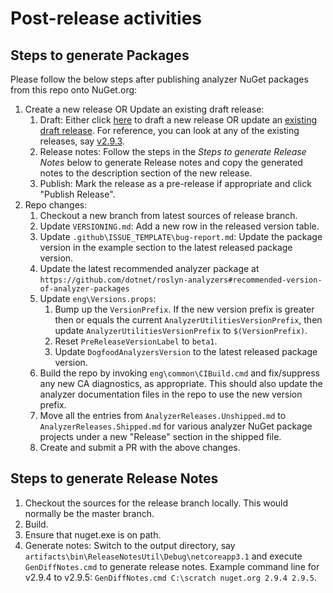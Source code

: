 ﻿# Post-release activities

## Steps to generate Packages

Please follow the below steps after publishing analyzer NuGet packages from this repo onto NuGet.org:

1. Create a new release OR Update an existing draft release:
   1. Draft: Either click [here](https://github.com/dotnet/roslyn-analyzers/releases/new) to draft a new release OR update an [existing draft release](https://github.com/dotnet/roslyn-analyzers/releases). For reference, you can look at any of the existing releases, say [v2.9.3](https://github.com/dotnet/roslyn-analyzers/releases/edit/v2.9.3).
   2. Release notes: Follow the steps in the *Steps to generate Release Notes* below to generate Release notes and copy the generated notes to the description section of the new release.
   3. Publish: Mark the release as a pre-release if appropriate and click "Publish Release".
2. Repo changes:
   1. Checkout a new branch from latest sources of release branch.
   2. Update `VERSIONING.md`: Add a new row in the released version table.
   3. Update `.github\ISSUE_TEMPLATE\bug-report.md`: Update the package version in the example section to the latest released package version.
   4. Update the latest recommended analyzer package at `https://github.com/dotnet/roslyn-analyzers#recommended-version-of-analyzer-packages`
   5. Update `eng\Versions.props`:
      1. Bump up the `VersionPrefix`. If the new version prefix is greater then or equals the current `AnalyzerUtilitiesVersionPrefix`, then update `AnalyzerUtilitiesVersionPrefix` to `$(VersionPrefix)`.
      2. Reset `PreReleaseVersionLabel` to `beta1`.
      3. Update `DogfoodAnalyzersVersion` to the latest released package version.
   6. Build the repo by invoking `eng\common\CIBuild.cmd` and fix/suppress any new CA diagnostics, as appropriate. This should also update the analyzer documentation files in the repo to use the new version prefix.
   7. Move all the entries from `AnalyzerReleases.Unshipped.md` to `AnalyzerReleases.Shipped.md` for various analyzer NuGet package projects under a new "Release" section in the shipped file.
   8. Create and submit a PR with the above changes.

## Steps to generate Release Notes

1. Checkout the sources for the release branch locally. This would normally be the master branch.
2. Build.
3. Ensure that nuget.exe is on path.
4. Generate notes: Switch to the output directory, say `artifacts\bin\ReleaseNotesUtil\Debug\netcoreapp3.1` and execute `GenDiffNotes.cmd` to generate release notes.  Example command line for v2.9.4 to v2.9.5: `GenDiffNotes.cmd C:\scratch nuget.org 2.9.4 2.9.5`.

